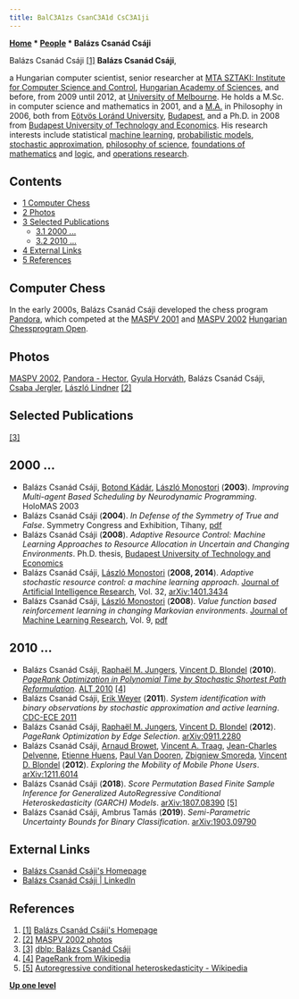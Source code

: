 ```yaml
---
title: BalC3A1zs CsanC3A1d CsC3A1ji
---
```

**[Home](Home "Home") * [People](People "People") * Balázs Csanád Csáji**

[](https://igor.xen.emi.sztaki.hu/~csaji/) Balázs Csanád Csáji <a id="cite-note-1" href="#cite-ref-1">[1]</a>
**Balázs Csanád Csáji**,

a Hungarian computer scientist, senior researcher at [MTA SZTAKI: Institute for Computer Science and Control](https://en.wikipedia.org/wiki/Institute_for_Computer_Science_and_Control), [Hungarian Academy of Sciences](https://en.wikipedia.org/wiki/Hungarian_Academy_of_Sciences),
and before, from 2009 until 2012, at [University of Melbourne](https://en.wikipedia.org/wiki/University_of_Melbourne).
He holds a M.Sc. in computer science and mathematics in 2001, and a [M.A.](https://en.wikipedia.org/wiki/Master_of_Arts) in Philosophy in 2006, both from [Eötvös Loránd University](https://en.wikipedia.org/wiki/E%C3%B6tv%C3%B6s_Lor%C3%A1nd_University), [Budapest](https://en.wikipedia.org/wiki/Budapest), and a Ph.D. in 2008 from [Budapest University of Technology and Economics](https://en.wikipedia.org/wiki/Budapest_University_of_Technology_and_Economics).
His research interests include statistical [machine learning](Learning "Learning"), [probabilistic models](https://en.wikipedia.org/wiki/Statistical_model), [stochastic approximation](https://en.wikipedia.org/wiki/Stochastic_approximation), [philosophy of science](https://en.wikipedia.org/wiki/Philosophy_of_science), [foundations of mathematics](https://en.wikipedia.org/wiki/Foundations_of_mathematics) and [logic](https://en.wikipedia.org/wiki/Mathematical_logic#Foundations_of_mathematics), and [operations research](https://en.wikipedia.org/wiki/Operations_research).

## Contents

- [1 Computer Chess](#computer-chess)
- [2 Photos](#photos)
- [3 Selected Publications](#selected-publications)
  - [3.1 2000 ...](#2000-...)
  - [3.2 2010 ...](#2010-...)
- [4 External Links](#external-links)
- [5 References](#references)

## Computer Chess

In the early 2000s, Balázs Csanád Csáji developed the chess program [Pandora](Pandora "Pandora"), which competed at the [MASPV 2001](MASPV_2001 "MASPV 2001") and [MASPV 2002](MASPV_2002 "MASPV 2002") [Hungarian Chessprogram Open](Hungarian_Chessprogram_Open "Hungarian Chessprogram Open").

## Photos

[](http://titanic.nyme.hu/~wyx/maspv2002/images.htm)
[MASPV 2002](MASPV_2002 "MASPV 2002"), [Pandora - Hector](Pandora#HectorPandora "Pandora"), [Gyula Horváth](Gyula_Horv%C3%A1th "Gyula Horváth"), Balázs Csanád Csáji, [Csaba Jergler](Csaba_Jergler "Csaba Jergler"), [László Lindner](L%C3%A1szl%C3%B3_Lindner "László Lindner") <a id="cite-note-2" href="#cite-ref-2">[2]</a>

## Selected Publications

<a id="cite-note-3" href="#cite-ref-3">[3]</a>

## 2000 ...

- Balázs Csanád Csáji, [Botond Kádár](https://dblp.dagstuhl.de/pers/hd/k/K=aacute=d=aacute=r:Botond), [László Monostori](https://dblp.dagstuhl.de/pers/hd/m/Monostori:L=aacute=szl=oacute=) (**2003**). *Improving Multi-agent Based Scheduling by Neurodynamic Programming*. HoloMAS 2003
- Balázs Csanád Csáji (**2004**). *In Defense of the Symmetry of True and False*. Symmetry Congress and Exhibition, Tihany, [pdf](http://old.sztaki.hu/~csaji/csaji-symmetry-2004.pdf)
- Balázs Csanád Csáji (**2008**). *Adaptive Resource Control: Machine Learning Approaches to Resource Allocation in Uncertain and Changing Environments*. Ph.D. thesis, [Budapest University of Technology and Economics](https://en.wikipedia.org/wiki/Budapest_University_of_Technology_and_Economics)
- Balázs Csanád Csáji, [László Monostori](https://dblp.dagstuhl.de/pers/hd/m/Monostori:L=aacute=szl=oacute=) (**2008, 2014**). *Adaptive stochastic resource control: a machine learning approach*. [Journal of Artificial Intelligence Research](https://en.wikipedia.org/wiki/Journal_of_Artificial_Intelligence_Research), Vol. 32, [arXiv:1401.3434](https://arxiv.org/abs/1401.3434)
- Balázs Csanád Csáji, [László Monostori](https://dblp.dagstuhl.de/pers/hd/m/Monostori:L=aacute=szl=oacute=) (**2008**). *Value function based reinforcement learning in changing Markovian environments*. [Journal of Machine Learning Research](https://en.wikipedia.org/wiki/Journal_of_Machine_Learning_Research), Vol. 9, [pdf](http://www.jmlr.org/papers/volume9/csaji08a/csaji08a.pdf)

## 2010 ...

- Balázs Csanád Csáji, [Raphaël M. Jungers](https://dblp.dagstuhl.de/pers/hd/j/Jungers:Rapha=euml=l_M=), [Vincent D. Blondel](https://dblp.dagstuhl.de/pers/hd/b/Blondel:Vincent_D=) (**2010**). *[PageRank Optimization in Polynomial Time by Stochastic Shortest Path Reformulation](https://link.springer.com/chapter/10.1007/978-3-642-16108-7_11)*. [ALT 2010](https://dblp.dagstuhl.de/db/conf/alt/alt2010.html) <a id="cite-note-4" href="#cite-ref-4">[4]</a>
- Balázs Csanád Csáji, [Erik Weyer](https://dblp.dagstuhl.de/pers/hd/w/Weyer:Erik) (**2011**). *System identification with binary observations by stochastic approximation and active learning*. [CDC-ECE 2011](https://dblp.dagstuhl.de/db/conf/cdc/cdc2011.html#CsajiW11)
- Balázs Csanád Csáji, [Raphaël M. Jungers](https://dblp.dagstuhl.de/pers/hd/j/Jungers:Rapha=euml=l_M=), [Vincent D. Blondel](https://dblp.dagstuhl.de/pers/hd/b/Blondel:Vincent_D=) (**2012**). *PageRank Optimization by Edge Selection*. [arXiv:0911.2280](https://arxiv.org/abs/0911.2280)
- Balázs Csanád Csáji, [Arnaud Browet](https://dblp.dagstuhl.de/pers/hd/b/Browet:Arnaud), [Vincent A. Traag](https://dblp.dagstuhl.de/pers/hd/t/Traag:Vincent_A=), [Jean-Charles Delvenne](https://dblp.dagstuhl.de/pers/hd/d/Delvenne:Jean=Charles), [Etienne Huens](https://dblp.dagstuhl.de/pers/hd/h/Huens:Etienne), [Paul Van Dooren](https://dblp.dagstuhl.de/pers/hd/d/Dooren:Paul_Van), [Zbigniew Smoreda](https://dblp.dagstuhl.de/pers/hd/s/Smoreda:Zbigniew), [Vincent D. Blondel](https://dblp.dagstuhl.de/pers/hd/b/Blondel:Vincent_D=) (**2012**). *Exploring the Mobility of Mobile Phone Users*. [arXiv:1211.6014](https://arxiv.org/abs/1211.6014)
- Balázs Csanád Csáji (**2018**). *Score Permutation Based Finite Sample Inference for Generalized AutoRegressive Conditional Heteroskedasticity (GARCH) Models*. [arXiv:1807.08390](https://arxiv.org/abs/1807.08390) <a id="cite-note-5" href="#cite-ref-5">[5]</a>
- Balázs Csanád Csáji, Ambrus Tamás (**2019**). *Semi-Parametric Uncertainty Bounds for Binary Classification*. [arXiv:1903.09790](https://arxiv.org/abs/1903.09790)

## External Links

- [Balázs Csanád Csáji's Homepage](https://igor.xen.emi.sztaki.hu/~csaji/)
- [Balázs Csanád Csáji | LinkedIn](https://www.linkedin.com/in/bcsaji/)

## References

1. <a id="cite-ref-1" href="#cite-note-1">[1]</a>  [Balázs Csanád Csáji's Homepage](https://igor.xen.emi.sztaki.hu/~csaji/)
1. <a id="cite-ref-2" href="#cite-note-2">[2]</a> [MASPV 2002 photos](http://titanic.nyme.hu/~wyx/maspv2002/images.htm)
1. <a id="cite-ref-3" href="#cite-note-3">[3]</a> [dblp: Balázs Csanád Csáji](https://dblp.dagstuhl.de/pers/hd/c/Cs=aacute=ji:Bal=aacute=zs_Csan=aacute=d.html)
1. <a id="cite-ref-4" href="#cite-note-4">[4]</a> [PageRank from Wikipedia](https://en.wikipedia.org/wiki/PageRank)
1. <a id="cite-ref-5" href="#cite-note-5">[5]</a> [Autoregressive conditional heteroskedasticity - Wikipedia](https://en.wikipedia.org/wiki/Autoregressive_conditional_heteroskedasticity)

**[Up one level](People "People")**


